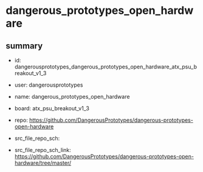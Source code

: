 # dangerous_prototypes_open_hardware
 
## summary 
* id: dangerousprototypes_dangerous_prototypes_open_hardware_atx_psu_breakout_v1_3
* user: dangerousprototypes
* name: dangerous_prototypes_open_hardware
* board: atx_psu_breakout_v1_3
* repo: https://github.com/DangerousPrototypes/dangerous-prototypes-open-hardware



* src_file_repo_sch: 
* src_file_repo_sch_link: https://github.com/DangerousPrototypes/dangerous-prototypes-open-hardware/tree/master/






